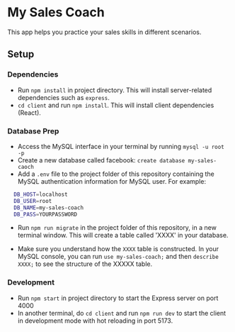 # My Sales Coach

This app helps you practice your sales skills in different scenarios.

## Setup

### Dependencies

- Run `npm install` in project directory. This will install server-related dependencies such as `express`.
- `cd client` and run `npm install`. This will install client dependencies (React).

### Database Prep

- Access the MySQL interface in your terminal by running `mysql -u root -p`
- Create a new database called facebook: `create database my-sales-caoch`
- Add a `.env` file to the project folder of this repository containing the MySQL authentication information for MySQL user. For example:

```bash
  DB_HOST=localhost
  DB_USER=root
  DB_NAME=my-sales-coach
  DB_PASS=YOURPASSWORD
```

- Run `npm run migrate` in the project folder of this repository, in a new terminal window. This will create a table called 'XXXX' in your database.

- Make sure you understand how the `XXXX` table is constructed. In your MySQL console, you can run `use my-sales-coach;` and then `describe XXXX;` to see the structure of the XXXXX table.

### Development

- Run `npm start` in project directory to start the Express server on port 4000
- In another terminal, do `cd client` and run `npm run dev` to start the client in development mode with hot reloading in port 5173.
